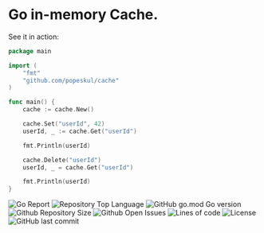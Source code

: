 Go in-memory Cache.
=======================

See it in action:

```go
package main

import (
	"fmt"
	"github.com/popeskul/cache"
)

func main() {
	cache := cache.New()

	cache.Set("userId", 42)
	userId, _ := cache.Get("userId")

	fmt.Println(userId)

	cache.Delete("userId")
	userId, _ = cache.Get("userId")

	fmt.Println(userId)
}
```

![Go Report](https://goreportcard.com/badge/github.com/popeskul/cache)
![Repository Top Language](https://img.shields.io/github/languages/top/popeskul/cache)
![GitHub go.mod Go version](https://img.shields.io/github/go-mod/go-version/popeskul/cache)
![Github Repository Size](https://img.shields.io/github/repo-size/popeskul/cache)
![Github Open Issues](https://img.shields.io/github/issues/popeskul/cache)
![Lines of code](https://img.shields.io/tokei/lines/github/popeskul/cache)
![License](https://img.shields.io/badge/license-MIT-green)
![GitHub last commit](https://img.shields.io/github/last-commit/popeskul/cache)